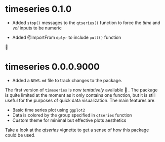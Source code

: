 # timeseries 0.1.0

* Added `stop()` messages to the `qtseries()` function to force the *time* and *voi* inputs to be numeric

* Added @ImportFrom `dplyr` to include `pull()` function

:dancer:

# timeseries 0.0.0.9000

* Added a `NEWS.md` file to track changes to the package.

The first version of `timeseries` is now *tentatively* available :rocket: . The package is quite limited at the moment as it only contains one function, but it is still useful for the purposes of quick data visualization. The main features are:

* Basic time series plot using `ggplot2`
* Data is colored by the group specified in `qtseries` function
* Custom theme for minimal but effective plots aesthetics

Take a look at the *qtseries* vignette to get a sense of how this package could be used.
